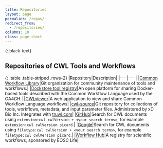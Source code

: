 ```yaml
---
title: Repositories
layout: page
permalink: /repos/
redirect_from: 
  - /repositories/
columns: 10
class: page-short
---
```


{:.black-text}
## Repositories of CWL Tools and Workflows

{: .table .table-striped .rows-2}
|Repository|Description|
|--- |--- |
|[Common Workflow Library](https://github.com/common-workflow-library)|Git organization for community maintenance of tools and workflows.|
|[Dockstore tool registry](https://dockstore.org/)|An open platform for sharing Docker-based tools described with the Common Workflow Language used by the GA4GH.|
|[CWLviewer](https://view.commonwl.org/workflows)|A web application to view and share Common Workflow Language workflows|
|[cwl-source](https://github.com/xDBio-Inc/cwl-source)|Git repository for collections of tools, workflows, metadata, and input parameter files. Administered by xD Bio Inc. Integrates with [truwl.com](https://truwl.com/)|
|[GitHub](https://github.com/search?q=extension%3Acwl+cwlVersion)|Search for CWL documents using `extension:cwl cwlVersion + <your search terms>`, for example `extension:cwl cwlVersion picard`.|
|[Google](https://www.google.com/search?q=filetype%3Acwl+cwlVersion)|Search for CWL documents using `filetype:cwl cwlVersion + <your search terms>`, for example `filetype:cwl cwlVersion picard`.|
|[Workflow Hub](https://workflowhub.eu/workflows?filter%5Bworkflow_type%5D=CWL)|A registry for scientific workflows, sponsored by EOSC Life|
